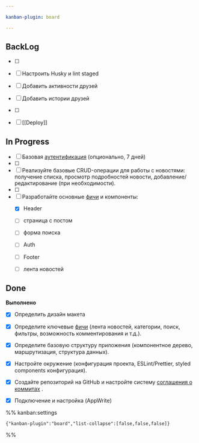 ```yaml
---

kanban-plugin: board

---
```


## BackLog

- [ ] 
- [ ] Настроить Husky и lint staged
- [ ] Добавить активности друзей
- [ ] Добавить истории друзей
- [ ] 
- [ ] [[Deploy]]


## In Progress

- [ ] Базовая [аутентификация](Authentication.md) (опционально, 7 дней)
- [ ] 
- [ ] Реализуйте базовые CRUD-операции для работы с новостями: получение списка, просмотр подробностей новости, добавление/редактирование (при необходимости).
- [ ] 
- [ ] Разработайте основные [фичи](__Features.md) и компоненты:
	- [x] Header
	- [ ] страница с постом
	- [ ] форма поиска
	- [ ] Auth
	- [ ] Footer
	- [ ] лента новостей


## Done

**Выполнено**
- [x] Определить дизайн макета
- [x] Определите ключевые [фичи](__Features.md) (лента новостей, категории, поиск, фильтры, возможность комментирования и т.д.).
- [x] Определите базовую структуру приложения (компонентное дерево, маршрутизация, структура данных).
- [x] Настройте окружение (конфигурация проекта, ESLint/Prettier, styled components конфигурация).
- [x] Создайте репозиторий на GitHub и настройте систему  [соглашения о коммитах](Conventional_commits.md) .
- [x] Подключение и настройка (AppWrite)




%% kanban:settings
```
{"kanban-plugin":"board","list-collapse":[false,false,false]}
```
%%